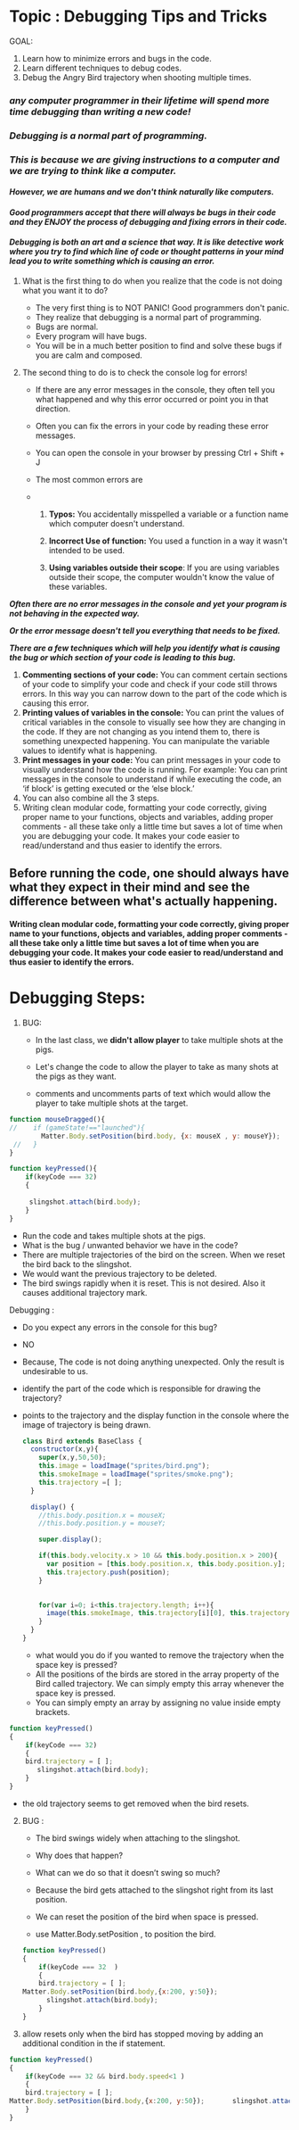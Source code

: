 # Topic : Debugging Tips and Tricks

GOAL:

1. Learn how to minimize errors and bugs in the code.
2. Learn different techniques to debug codes.
3. Debug the Angry Bird trajectory when shooting multiple times.

###  *any computer programmer in their lifetime will spend more time debugging than writing a new code!* 

### *Debugging is a normal part of programming.* 

### *This is because we are giving instructions to a computer and we are trying to think like a computer.* 

#### *However, we are humans and we don't think naturally like computers.*

#### *Good programmers accept that there will always be bugs in their code and they ENJOY the process of debugging and fixing errors in their code.* 

#### *Debugging is both an art and a science that way. It is like detective work where you try to find which line of code or thought patterns in your mind lead you to write something which is causing an error.*

1. What is the first thing to do when you realize that the code is not doing what you want it to do? 
   * The very first thing is to NOT PANIC! Good programmers don't panic. 
   * They realize that debugging is a normal part of programming. 
   * Bugs are normal.
   * Every program will have bugs.
   * You will be in a much better position to find and solve these bugs if you are calm and composed.

2. The second thing to do is to check the console log for errors! 

   * If there are any error messages in the console, they often tell you what happened and why this error occurred or point you in that direction. 

   * Often you can fix the errors in your code by reading these error messages. 

   * You can open the console in your browser by pressing Ctrl + Shift + J 

   * The most common errors are

   * 1. **Typos:** You accidentally misspelled a variable or a function name which computer doesn't understand. 

     2.  **Incorrect Use of function:** You used a function in a way it wasn't intended to be used. 

     3. **Using variables outside their scope**: If you are using variables outside their scope, the computer wouldn't know the value of these variables.

        

        

***Often there are no error messages in the console and yet your program is not behaving in the expected way.***

***Or the error message doesn't tell you everything that needs to be fixed.***

***There are a few techniques which will help you identify what is causing the bug or which section of your code is leading to this bug.***

1. **Commenting sections of your code:** You can comment certain sections of your code to simplify your code and check if your code still throws errors. In this way you can narrow down to the part of the code which is causing this error. 
2. **Printing values of variables in the console:** You can print the values of critical variables in the console to visually see how they are changing in the code. If they are not changing as you intend them to, there is something unexpected happening. You can manipulate the variable values to identify what is happening. 
3. **Print messages in your code:** You can print messages in your code to visually understand how the code is running. For example: You can print messages in the console to understand if while executing the code, an ‘if block’ is getting executed or the ‘else block.’ 
4. You can also combine all the 3 steps.
5. Writing clean modular code, formatting your code correctly, giving proper name to your functions, objects and variables, adding proper comments - all these take only a little time but saves a lot of time when you are debugging your code. It makes your code easier to read/understand and thus easier to identify the errors.

## Before running the code, one should always have what they expect in their mind and see the difference between what's actually happening.

#### Writing clean modular code, formatting your code correctly, giving proper name to your functions, objects and variables, adding proper comments - all these take only a little time but saves a lot of time when you are debugging your code. It makes your code easier to read/understand and thus easier to identify the errors.

# Debugging Steps:

1. BUG:

   * In the last class, we **didn't allow player** to take multiple shots at the pigs. 

   * Let's change the code to allow the player to take as many shots at the pigs as they want.
   * comments and uncomments parts of text which would allow the player to take multiple shots at the target.

```javascript
function mouseDragged(){
//    if (gameState!=="launched"){
        Matter.Body.setPosition(bird.body, {x: mouseX , y: mouseY});
 //   }
}

function keyPressed(){
    if(keyCode === 32)
    {
      
     slingshot.attach(bird.body);
    }
}
```

*  Run the code and takes multiple shots at the pigs. 
* What is the bug / unwanted behavior we have in the code?
* There are multiple trajectories of the bird on the screen. When we reset the bird back to the slingshot. 
* We would want the previous trajectory to be deleted. 
* The bird swings rapidly when it is reset. This is not desired. Also it causes additional trajectory mark.

Debugging :

* Do you expect any errors in the console for this bug?

* NO

* Because, The code is not doing anything unexpected. Only the result is undesirable to us.

* identify the part of the code which is responsible for drawing the trajectory?

* points to the trajectory and the display function in the console where the image of trajectory is being drawn.

  ```javascript
  class Bird extends BaseClass {
    constructor(x,y){
      super(x,y,50,50);
      this.image = loadImage("sprites/bird.png");
      this.smokeImage = loadImage("sprites/smoke.png");
      this.trajectory =[ ];
    }
  
    display() {
      //this.body.position.x = mouseX;
      //this.body.position.y = mouseY;
  
      super.display();
  
      if(this.body.velocity.x > 10 && this.body.position.x > 200){
        var position = [this.body.position.x, this.body.position.y];
        this.trajectory.push(position);
      }
     
  
      for(var i=0; i<this.trajectory.length; i++){
        image(this.smokeImage, this.trajectory[i][0], this.trajectory[i][1]);
      }
    }
  }
  ```

  *  what would you do if you wanted to remove the trajectory when the space key is pressed?
  * All the positions of the birds are stored in the array property of the Bird called trajectory. We can simply empty this array whenever the space key is pressed.
  * You can simply empty an array by assigning no value inside empty brackets.

```javascript
function keyPressed()
{
    if(keyCode === 32)
    {
    bird.trajectory = [ ];
       slingshot.attach(bird.body);
    }
}

```

* the old trajectory seems to get removed when the bird resets.

2. BUG :

   * The bird swings widely when attaching to the slingshot.

   * Why does that happen? 

   * What can we do so that it doesn’t swing so much?

   * Because the bird gets attached to the slingshot right from its last position. 

   * We can reset the position of the bird when space is pressed.

   *  use Matter.Body.setPosition , to position the bird.

     ```javascript
     function keyPressed()
     {
         if(keyCode === 32  )
         {
         bird.trajectory = [ ];
     Matter.Body.setPosition(bird.body,{x:200, y:50});      
           slingshot.attach(bird.body);
         }
     }
     ```

     

3.  allow resets only when the bird has stopped moving by adding an additional condition in the if statement.

```javascript
function keyPressed()
{
    if(keyCode === 32 && bird.body.speed<1 )
    {
    bird.trajectory = [ ];
Matter.Body.setPosition(bird.body,{x:200, y:50});       slingshot.attach(bird.body);
    }
}


```

